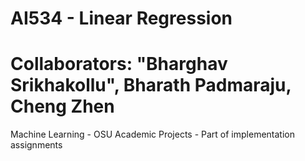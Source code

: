 # AI534 - Linear Regression
# Collaborators: "Bharghav Srikhakollu", Bharath Padmaraju, Cheng Zhen
Machine Learning - OSU
Academic Projects - Part of implementation assignments
